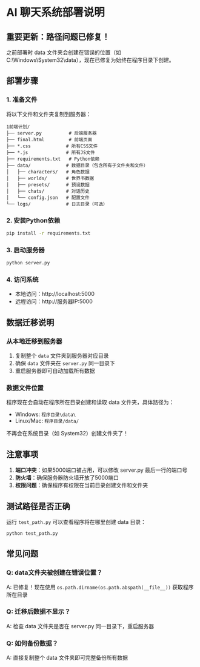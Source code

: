 # AI 聊天系统部署说明

## 重要更新：路径问题已修复！

之前部署时 data 文件夹会创建在错误的位置（如 C:\Windows\System32\data），现在已修复为始终在程序目录下创建。

## 部署步骤

### 1. 准备文件
将以下文件和文件夹复制到服务器：
```
1前端计划/
├── server.py          # 后端服务器
├── final.html         # 前端页面
├── *.css             # 所有CSS文件
├── *.js              # 所有JS文件
├── requirements.txt   # Python依赖
├── data/             # 数据目录（包含所有子文件夹和文件）
│   ├── characters/   # 角色数据
│   ├── worlds/       # 世界书数据
│   ├── presets/      # 预设数据
│   ├── chats/        # 对话历史
│   └── config.json   # 配置文件
└── logs/             # 日志目录（可选）
```

### 2. 安装Python依赖
```bash
pip install -r requirements.txt
```

### 3. 启动服务器
```bash
python server.py
```

### 4. 访问系统
- 本地访问：http://localhost:5000
- 远程访问：http://服务器IP:5000

## 数据迁移说明

### 从本地迁移到服务器
1. 复制整个 `data` 文件夹到服务器对应目录
2. 确保 `data` 文件夹在 `server.py` 同一目录下
3. 重启服务器即可自动加载所有数据

### 数据文件位置
程序现在会自动在程序所在目录创建和读取 data 文件夹，具体路径为：
- Windows: `程序目录\data\`
- Linux/Mac: `程序目录/data/`

不再会在系统目录（如 System32）创建文件夹了！

## 注意事项
1. **端口冲突**：如果5000端口被占用，可以修改 server.py 最后一行的端口号
2. **防火墙**：确保服务器防火墙开放了5000端口
3. **权限问题**：确保程序有权限在当前目录创建文件和文件夹

## 测试路径是否正确
运行 `test_path.py` 可以查看程序将在哪里创建 data 目录：
```bash
python test_path.py
```

## 常见问题

### Q: data文件夹被创建在错误位置？
A: 已修复！现在使用 `os.path.dirname(os.path.abspath(__file__))` 获取程序所在目录

### Q: 迁移后数据不显示？
A: 检查 data 文件夹是否在 server.py 同一目录下，重启服务器

### Q: 如何备份数据？
A: 直接复制整个 data 文件夹即可完整备份所有数据